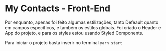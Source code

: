# My Contacts - Front-End

Por enquanto, apenas foi feito algumas estilizações, tanto Defeault quanto em campos específicos, e também os estilos globais.
Foi criado o Header e App do projeto, e para os styles estou usando Styled Components.

Para iniciar o projeto basta inserir no terminal `yarn start`